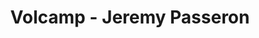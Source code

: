 ---
  name: Jeremy Passeron
  title: Volcamp - Jeremy Passeron
  abstract: 
  twitter: none
  photo: none
  linkedin: none
  keynotes: false
---